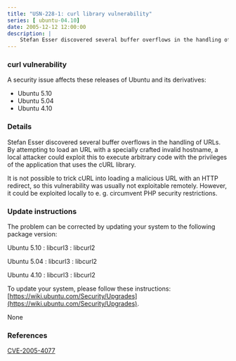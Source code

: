 ```yaml
---
title: "USN-228-1: curl library vulnerability"
series: [ ubuntu-04.10]
date: 2005-12-12 12:00:00
description: |
    Stefan Esser discovered several buffer overflows in the handling of URLs. By attempting to load an URL with a specially crafted invalid hostname, a local attacker could exploit this to execute arbitrary code with the privileges of the application that uses the cURL library.
--- 
```

 
### curl vulnerability

A security issue affects these releases of Ubuntu and its derivatives:

* Ubuntu 5.10
* Ubuntu 5.04
* Ubuntu 4.10

### Details

Stefan Esser discovered several buffer overflows in the handling of URLs. By attempting to load an URL with a specially crafted invalid hostname, a local attacker could exploit this to execute arbitrary code with the privileges of the application that uses the cURL library.

It is not possible to trick cURL into loading a malicious URL with an HTTP redirect, so this vulnerability was usually not exploitable remotely. However, it could be exploited locally to e. g. circumvent PHP security restrictions.

### Update instructions

The problem can be corrected by updating your system to the following package version:

Ubuntu 5.10
 : libcurl3 
 : libcurl2 

Ubuntu 5.04
 : libcurl3 
 : libcurl2 

Ubuntu 4.10
 : libcurl3 
 : libcurl2 

To update your system, please follow these instructions: [https://wiki.ubuntu.com/Security/Upgrades](https://wiki.ubuntu.com/Security/Upgrades).

None

### References

 [CVE-2005-4077](http://people.ubuntu.com/~ubuntu-security/cve/CVE-2005-4077)
 
